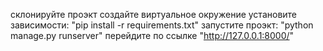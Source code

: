 склонируйте проэкт
создайте виртуальное окружение 
установите зависимости: "pip install -r requirements.txt"
запустите проэкт: "python manage.py runserver"
перейдите по ссылке "http://127.0.0.1:8000/"
